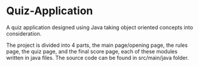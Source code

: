 # Quiz-Application
A quiz application designed using Java taking object oriented concepts into consideration.

The project is divided into 4 parts, the main page/opening page, the rules page, the quiz page, and the final score page, each of these modules written in java files. The source code can be found in src/main/java folder.
